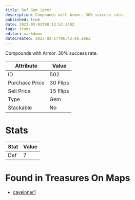 ```yaml
---
title: Def Gem (arm)
description: Compounds with Armor. 30% success rate.
published: true
date: 2023-03-01T00:13:53.240Z
tags: items
editor: markdown
dateCreated: 2023-02-17T06:42:46.186Z
---
```


Compounds with Armor. 30% success rate.

|Attribute|Value|
|-|-|
|ID|502|
|Purchase Price|30 Flips|
|Sell Price|15 Flips|
|Type|Gem|
|Stackable|No|

# Stats
|Stat|Value|
|-|-|
|Def|7|

# Found in Treasures On Maps
 * [caveinner1](/maps/caveinner1)